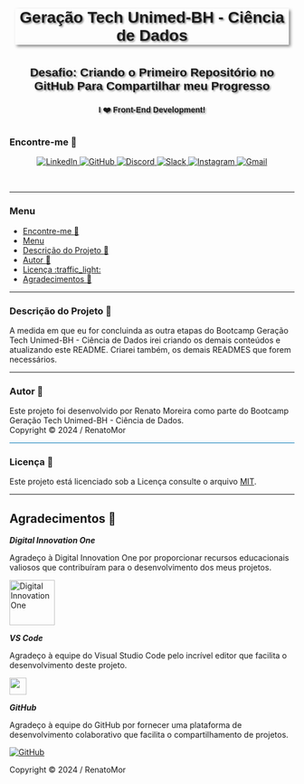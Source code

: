 <div style="border: 0px solid #00f; padding: 10px; display: flex; justify-content: center;">
    <div style="box-shadow: 3px 3px 5px #888; display: flex; align-items: center; text-align: center; font-family: 'Verdana', sans-serif;">        
        <h1 style="margin: 0; text-shadow: 2px 2px 3px #888;">Geração Tech Unimed-BH - Ciência de Dados</h1>
    </div>
</div>

<br>
<div style="border: 0px solid #00f; padding: 10px; display: flex; align-items: center; justify-content: center; text-align: center; font-family: 'Lato', sans-serif;">
    <h2 style="margin: 0; text-shadow: 2px 2px 3px #888; font-family: 'Helvetica', sans-serif; text-decoration: none;">Desafio: 
Criando o Primeiro Repositório no GitHub Para Compartilhar meu Progresso</h2>
</div>


<div style="border: 0px solid #00f; padding: 10px; display: flex; align-items: center; justify-content: center; text-align: center;">
    <div style="display: flex; align-items: center; justify-content: center;">
               <h4 style="margin: 0; text-shadow: 2px 2px 3px #888; font-family: 'Raleway', sans-serif;">I ❤️ Front-End Development!</h4>
    </div>
</div>


### Encontre-me :handshake:

<p align="center">
    <a href="https://www.linkedin.com/in/renatomoreira-rm/" target="_blank">
        <img alt="LinkedIn" src="https://img.shields.io/badge/LinkedIn-0077B5?style=plastic&logo=linkedin&logoColor=white">
    </a>
    <a href="https://github.com/RenatoMor" target="_blank">
        <img alt="GitHub" src="https://img.shields.io/badge/GitHub-181717?style=plastic&logo=github&logoColor=white">
    </a>
    <a href="https://discord.com/channels/@me/1123380010779152444/" target="_blank">
        <img alt="Discord" src="https://img.shields.io/badge/Discord-5865F2?style=plastic&logo=discord&logoColor=white">
    </a>
</a>
    <a href="https://kovihq.slack.com/" target="_blank">
        <img alt="Slack" src="https://img.shields.io/badge/Slack-4A154B?style=plastic&logo=slack&logoColor=white">
    </a>
    <a href="https://www.instagram.com/renatomorspider/" target="_blank">
        <img alt="Instagram" src="https://img.shields.io/badge/Instagram-E4405F?style=plastic&logo=instagram&logoColor=white">
    </a>
    <a href="mailto:piano.tato@gmail.com" target="_blank">
        <img alt="Gmail" src="https://img.shields.io/badge/Gmail-EA4335?style=plastic&logo=gmail&logoColor=white">
    </a>
</p>
</p>
<br>

---

### Menu

- [Encontre-me :handshake:](#encontre-me-handshake)
- [Menu](#menu)
- [Descrição do Projeto :scroll:](#descrição-do-projeto-scroll)
- [Autor :footprints:](#autor-footprints)
- [Licença :traffic\_light:](#licença-traffic_light)
- [Agradecimentos :tada:](#agradecimentos-tada)

---

###  Descrição do Projeto :scroll:
A medida em que eu for concluinda as outra etapas do Bootcamp Geração Tech Unimed-BH - Ciência de Dados irei criando os demais conteúdos e atualizando este README. Criarei também, os demais READMES que forem necessários.

---


### Autor :footprints:
Este projeto foi desenvolvido por Renato Moreira como parte do Bootcamp Geração Tech Unimed-BH - Ciência de Dados.
<br>
Copyright © 2024 / RenatoMor

<div style="height: 1px; background-color: #0077B5;"></div>

### Licença :traffic_light:
Este projeto está licenciado sob a Licença consulte o arquivo 
 [MIT](https://opensource.org/licenses/MIT).

---

## Agradecimentos :tada:

_**Digital Innovation One**_ 

Agradeço à Digital Innovation One por proporcionar recursos educacionais valiosos que contribuíram para o desenvolvimento dos meus projetos.

<a href="https://digitalinnovation.one/" target="_blank">
  <img src="https://digitalinnovationone.github.io/roadmaps/assets/logo-dio.svg" width="80" alt="Digital Innovation One">
</a>

<br>

_**VS Code**_

Agradeço à equipe do Visual Studio Code pelo incrível editor que facilita o desenvolvimento deste projeto.

[<img src="https://code.visualstudio.com/assets/favicon.ico" width="30">](https://code.visualstudio.com/)


_**GitHub**_ 

Agradeço à equipe do GitHub por fornecer uma plataforma de desenvolvimento colaborativo que facilita o compartilhamento de projetos.

[![GitHub](https://github.githubassets.com/favicons/favicon.png)](https://github.com/RenatoMor)

Copyright © 2024 / RenatoMor

